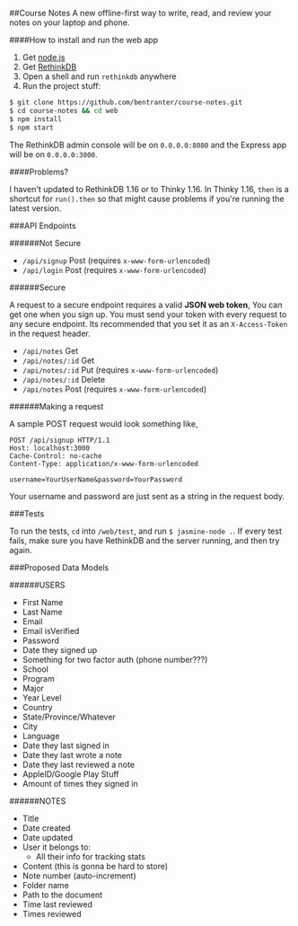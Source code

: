 ##Course Notes
A new offline-first way to write, read, and review your notes on your laptop and phone.

####How to install and run the web app

1. Get [node.js](http://nodejs.org/)
2. Get [RethinkDB](http://rethinkdb.com/)
3. Open a shell and run `rethinkdb` anywhere
4. Run the project stuff:

```bash
$ git clone https://github.com/bentranter/course-notes.git
$ cd course-notes && cd web
$ npm install
$ npm start
```

The RethinkDB admin console will be on `0.0.0.0:8080` and the Express app will be on `0.0.0.0:3000`.

####Problems?

I haven't updated to RethinkDB 1.16 or to Thinky 1.16. In Thinky 1.16, `then` is a shortcut for `run().then` so that might cause problems if you're running the latest version.

###API Endpoints

######Not Secure

- `/api/signup` Post (requires `x-www-form-urlencoded`)
- `/api/login` Post (requires `x-www-form-urlencoded`)

######Secure

A request to a secure endpoint requires a valid **JSON web token**, You can get one when you sign up. You must send your token with every request to any secure endpoint. Its recommended that you set it as an `X-Access-Token` in the request header.

- `/api/notes` Get
- `/api/notes/:id` Get
- `/api/notes/:id` Put (requires `x-www-form-urlencoded`)
- `/api/notes/:id` Delete
- `/api/notes` Post (requires `x-www-form-urlencoded`)

######Making a request

A sample POST request would look something like, 

```http
POST /api/signup HTTP/1.1
Host: localhost:3000
Cache-Control: no-cache
Content-Type: application/x-www-form-urlencoded

username=YourUserName&password=YourPassword
```

Your username and password are just sent as a string in the request body.

###Tests

To run the tests, `cd` into `/web/test`, and run `$ jasmine-node .`. If every test fails, make sure you have RethinkDB and the server running, and then try again.

###Proposed Data Models

######USERS
- First Name
- Last Name
- Email
- Email isVerified
- Password
- Date they signed up
- Something for two factor auth (phone number???)
- School
- Program
- Major
- Year Level
- Country
- State/Province/Whatever
- City
- Language
- Date they last signed in
- Date they last wrote a note
- Date they last reviewed a note
- AppleID/Google Play Stuff
- Amount of times they signed in

######NOTES
- Title
- Date created
- Date updated
- User it belongs to:
    - All their info for tracking stats 
- Content (this is gonna be hard to store)
- Note number (auto-increment)
- Folder name
- Path to the document
- Time last reviewed
- Times reviewed